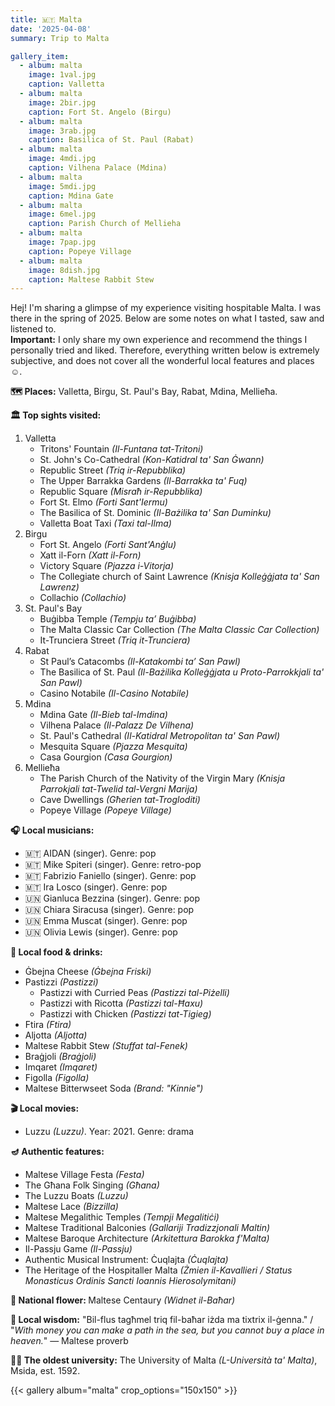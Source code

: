```yaml
---
title: 🇲🇹 Malta
date: '2025-04-08'
summary: Trip to Malta

gallery_item:
  - album: malta
    image: 1val.jpg
    caption: Valletta
  - album: malta
    image: 2bir.jpg
    caption: Fort St. Angelo (Birgu)
  - album: malta
    image: 3rab.jpg
    caption: Basilica of St. Paul (Rabat)
  - album: malta
    image: 4mdi.jpg
    caption: Vilhena Palace (Mdina)
  - album: malta
    image: 5mdi.jpg
    caption: Mdina Gate
  - album: malta
    image: 6mel.jpg
    caption: Parish Church of Mellieha
  - album: malta
    image: 7pap.jpg
    caption: Popeye Village
  - album: malta
    image: 8dish.jpg
    caption: Maltese Rabbit Stew
---
```

Hej! I'm sharing a glimpse of my experience visiting hospitable Malta. I was there in the spring of 2025. Below are some notes on what I tasted, saw and listened to.<br>
<b>Important:</b> I only share my own experience and recommend the things I personally tried and liked. Therefore, everything written below is extremely subjective, and does not cover all the wonderful local features and places ☺️.

<b>🗺 Places:</b> Valletta, Birgu, St. Paul's Bay, Rabat, Mdina, Mellieħa.<br>

<b>🏛 Top sights visited: </b>
1. Valletta
    - Tritons' Fountain <i>(Il-Funtana tat-Tritoni)</i>
    - St. John's Co-Cathedral <i>(Kon-Katidral ta' San Ġwann)</i>
    - Republic Street <i>(Triq ir-Repubblika)</i>
    - The Upper Barrakka Gardens <i>(Il-Barrakka ta' Fuq)</i>
    - Republic Square <i>(Misraħ ir-Repubblika)</i>
    - Fort St. Elmo <i>(Forti Sant'Iermu)</i>
    - The Basilica of St. Dominic <i>(Il-Bażilika ta' San Duminku)</i>
    - Valletta Boat Taxi <i>(Taxi tal-Ilma)</i>
2. Birgu
    - Fort St. Angelo <i>(Forti Sant'Anġlu)</i>
    - Xatt il-Forn <i>(Xatt il-Forn)</i>
    - Victory Square <i>(Pjazza i-Vitorja)</i>
    - The Collegiate church of Saint Lawrence <i>(Knisja Kolleġġjata ta' San Lawrenz)</i>  
    - Collachio <i>(Collachio)</i> 
3. St. Paul's Bay
    - Buġibba Temple <i>(Tempju ta’ Buġibba)</i>
    - The Malta Classic Car Collection <i>(The Malta Classic Car Collection)</i>  
    - It-Trunciera Street <i>(Triq it-Trunciera)</i> 
4. Rabat
    - St Paul’s Catacombs <i>(Il-Katakombi ta’ San Pawl)</i>
    - The Basilica of St. Paul <i>(Il-Bażilika Kolleġġjata u Proto-Parrokkjali ta' San Pawl)</i>  
    - Casino Notabile <i>(Il-Casino Notabile)</i>
5. Mdina
    - Mdina Gate <i>(Il-Bieb tal-Imdina)</i>
    - Vilhena Palace <i>(Il-Palazz De Vilhena)</i>
    - St. Paul's Cathedral <i>(Il-Katidral Metropolitan ta' San Pawl)</i>
    - Mesquita Square <i>(Pjazza Mesquita)</i>
    - Casa Gourgion <i>(Casa Gourgion)</i>
6. Mellieħa
    - The Parish Church of the Nativity of the Virgin Mary <i>(Knisja Parrokjali tat-Twelid tal-Vergni Marija)</i>
    - Cave Dwellings <i>(Għerien tat-Trogloditi)</i>
    - Popeye Village <i>(Popeye Village)</i>
    

<b>🎧 Local musicians: </b>
- 🇲🇹 AIDAN (singer). Genre: pop
- 🇲🇹 Mike Spiteri (singer). Genre: retro-pop
- 🇲🇹 Fabrizio Faniello (singer). Genre: pop
- 🇲🇹 Ira Losco (singer). Genre: pop
- 🇺🇳 Gianluca Bezzina (singer). Genre: pop
- 🇺🇳 Chiara Siracusa (singer). Genre: pop
- 🇺🇳 Emma Muscat (singer). Genre: pop
- 🇺🇳 Olivia Lewis (singer). Genre: pop


<b>🥘 Local food & drinks: </b>
- Ġbejna Cheese <i>(Ġbejna Friski)</i>
- Pastizzi <i>(Pastizzi)</i>
  - Pastizzi with Curried Peas <i>(Pastizzi tal-Piżelli)</i> 
  - Pastizzi with Ricotta <i>(Pastizzi tal-Ħaxu)</i> 
  - Pastizzi with Chicken <i>(Pastizzi tat-Tigieg)</i> 
- Ftira <i>(Ftira)</i>
- Aljotta <i>(Aljotta)</i>
- Maltese Rabbit Stew <i>(Stuffat tal-Fenek)</i>
- Braġjoli <i>(Braġjoli)</i>
- Imqaret <i>(Imqaret)</i>
- Figolla <i>(Figolla)</i>
- Maltese Bitterwseet Soda <i>(Brand: "Kinnie")</i>


<b>🎬 Local movies:</b>
- Luzzu <i>(Luzzu)</i>. Year: 2021. Genre: drama


<b>🪔 Authentic features:</b>
- Maltese Village Festa <i>(Festa)</i>
- The Għana Folk Singing <i>(Għana)</i>
- The Luzzu Boats <i>(Luzzu)</i>
- Maltese Lace <i>(Bizzilla)</i>
- Maltese Megalithic Temples <i>(Tempji Megalitiċi)</i>
- Maltese Traditional Balconies <i>(Gallariji Tradizzjonali Maltin)</i>
- Maltese Baroque Architecture <i>(Arkitettura Barokka f'Malta)</i>
- Il-Passju Game <i>(Il-Passju)</i>
- Authentic Musical Instrument: Ċuqlajta <i>(Ċuqlajta)</i> 
- The Heritage of the Hospitaller Malta <i>(Żmien il-Kavallieri / Status Monasticus Ordinis Sancti Ioannis Hierosolymitani)</i>


<b>💐 National flower: </b> Maltese Centaury <i>(Widnet il-Baħar)</i>


<b>🦉 Local wisdom:</b> "Bil-flus tagħmel triq fil-baħar iżda ma tixtrix il-ġenna." / "<i>With money you can make a path in the sea, but you cannot buy a place in heaven.</i>" — Maltese proverb


<b>👨‍🎓 The oldest university:</b> The University of Malta <i>(L-Università ta' Malta)</i>, Msida, est. 1592.  


{{< gallery album="malta" crop_options="150x150" >}}
   

